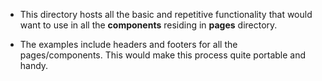 * This directory hosts all the basic and repetitive functionality that would want to use in all the **components** residing in **pages** directory.

* The examples include headers and footers for all the pages/components. This would make this process quite portable and handy.
